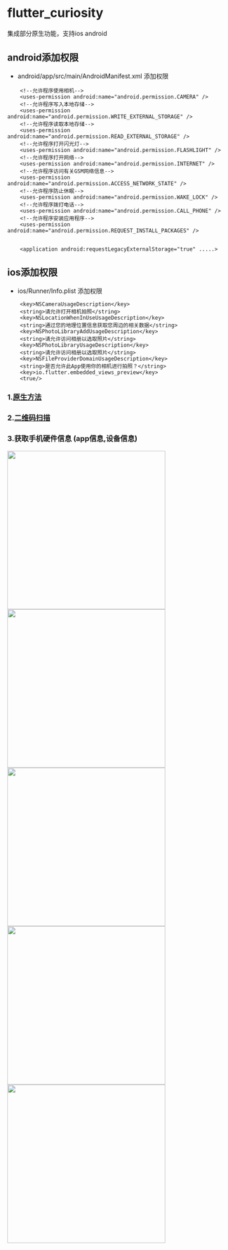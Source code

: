 # flutter_curiosity
集成部分原生功能，支持ios android

## android添加权限
 * android/app/src/main/AndroidManifest.xml 添加权限
```
    <!--允许程序使用相机-->
    <uses-permission android:name="android.permission.CAMERA" />
    <!--允许程序写入本地存储-->
    <uses-permission android:name="android.permission.WRITE_EXTERNAL_STORAGE" />
    <!--允许程序读取本地存储-->
    <uses-permission android:name="android.permission.READ_EXTERNAL_STORAGE" />
    <!--允许程序打开闪光灯-->
    <uses-permission android:name="android.permission.FLASHLIGHT" />
    <!--允许程序打开网络-->
    <uses-permission android:name="android.permission.INTERNET" />
    <!--允许程序访问有关GSM网络信息-->
    <uses-permission android:name="android.permission.ACCESS_NETWORK_STATE" />
    <!--允许程序防止休眠-->
    <uses-permission android:name="android.permission.WAKE_LOCK" />
    <!--允许程序拨打电话-->
    <uses-permission android:name="android.permission.CALL_PHONE" />
    <!--允许程序安装应用程序-->
    <uses-permission android:name="android.permission.REQUEST_INSTALL_PACKAGES" />
```
```

    <application android:requestLegacyExternalStorage="true" .....>

```

## ios添加权限
 * ios/Runner/Info.plist 添加权限
 
```
    <key>NSCameraUsageDescription</key>    
    <string>请允许打开相机拍照</string>
    <key>NSLocationWhenInUseUsageDescription</key>
	<string>通过您的地理位置信息获取您周边的相关数据</string>
	<key>NSPhotoLibraryAddUsageDescription</key>
	<string>请允许访问相册以选取照片</string>
	<key>NSPhotoLibraryUsageDescription</key>
	<string>请允许访问相册以选取照片</string>
	<key>NSFileProviderDomainUsageDescription</key>
	<string>是否允许此App使用你的相机进行拍照？</string>
    <key>io.flutter.embedded_views_preview</key>
    <true/>
```

### 1.[原生方法](./lib/src/tools/native.dart)

### 2.[二维码扫描](./lib/src/scanner)

### 3.获取手机硬件信息 (app信息,设备信息)
<img src="lib/res/main.png" width="360px"/> <img src="lib/res/share.png" width="360px"/>
<img src="lib/res/android_setting.png" width="360px"/> <img src="lib/res/app_device.png" width="360px"/>
<img src="lib/res/camera_gallry.png" width="360px"/>